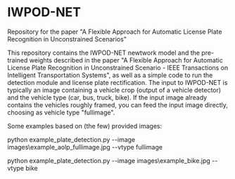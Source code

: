 # IWPOD-NET
Repository for the paper "A Flexible Approach for Automatic License Plate Recognition in Unconstrained Scenarios"

This repository contains the IWPOD-NET newtwork model and the pre-trained weights described in the paper "A Flexible Approach for Automatic License Plate Recognition in Unconstrained Scenario - IEEE Transactions on Intelligent Transportation Systems", as well as a simple code to run the detection module and license plate rectification. The input to IWPOD-NET is typically an image containing a vehicle crop (output of a vehicle detector) and the vehicle type (car, bus, truck, bike). If the input image already contains the vehicles roughly framed, you can feed the input image directly, choosing as vehicle type "fullimage".

Some examples based on (the few) provided images:

python example_plate_detection.py --image images\example_aolp_fullimage.jpg --vtype fullimage

python example_plate_detection.py --image images\example_bike.jpg --vtype bike

